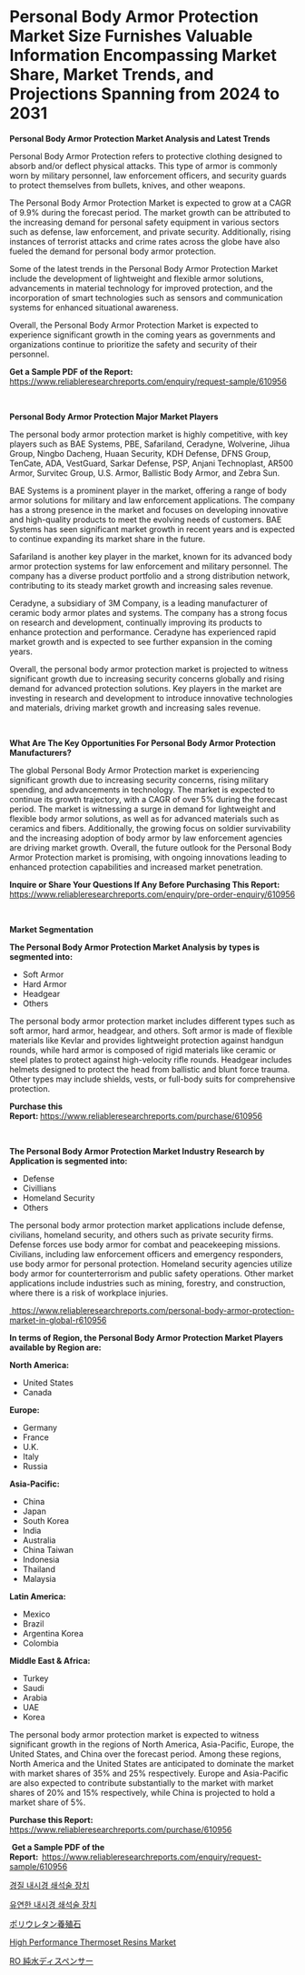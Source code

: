 <p><h1>Personal Body Armor Protection Market Size Furnishes Valuable Information Encompassing Market Share, Market Trends, and Projections Spanning from 2024 to 2031</h1></p><p><strong>Personal Body Armor Protection Market Analysis and Latest Trends</strong></p>
<p><p>Personal Body Armor Protection refers to protective clothing designed to absorb and/or deflect physical attacks. This type of armor is commonly worn by military personnel, law enforcement officers, and security guards to protect themselves from bullets, knives, and other weapons.</p><p>The Personal Body Armor Protection Market is expected to grow at a CAGR of 9.9% during the forecast period. The market growth can be attributed to the increasing demand for personal safety equipment in various sectors such as defense, law enforcement, and private security. Additionally, rising instances of terrorist attacks and crime rates across the globe have also fueled the demand for personal body armor protection.</p><p>Some of the latest trends in the Personal Body Armor Protection Market include the development of lightweight and flexible armor solutions, advancements in material technology for improved protection, and the incorporation of smart technologies such as sensors and communication systems for enhanced situational awareness.</p><p>Overall, the Personal Body Armor Protection Market is expected to experience significant growth in the coming years as governments and organizations continue to prioritize the safety and security of their personnel.</p></p>
<p><strong>Get a Sample PDF of the Report:&nbsp;</strong> <a href="https://www.reliableresearchreports.com/enquiry/request-sample/610956">https://www.reliableresearchreports.com/enquiry/request-sample/610956</a></p>
<p>&nbsp;</p>
<p><strong>Personal Body Armor Protection Major Market Players</strong></p>
<p><p>The personal body armor protection market is highly competitive, with key players such as BAE Systems, PBE, Safariland, Ceradyne, Wolverine, Jihua Group, Ningbo Dacheng, Huaan Security, KDH Defense, DFNS Group, TenCate, ADA, VestGuard, Sarkar Defense, PSP, Anjani Technoplast, AR500 Armor, Survitec Group, U.S. Armor, Ballistic Body Armor, and Zebra Sun.</p><p>BAE Systems is a prominent player in the market, offering a range of body armor solutions for military and law enforcement applications. The company has a strong presence in the market and focuses on developing innovative and high-quality products to meet the evolving needs of customers. BAE Systems has seen significant market growth in recent years and is expected to continue expanding its market share in the future.</p><p>Safariland is another key player in the market, known for its advanced body armor protection systems for law enforcement and military personnel. The company has a diverse product portfolio and a strong distribution network, contributing to its steady market growth and increasing sales revenue.</p><p>Ceradyne, a subsidiary of 3M Company, is a leading manufacturer of ceramic body armor plates and systems. The company has a strong focus on research and development, continually improving its products to enhance protection and performance. Ceradyne has experienced rapid market growth and is expected to see further expansion in the coming years.</p><p>Overall, the personal body armor protection market is projected to witness significant growth due to increasing security concerns globally and rising demand for advanced protection solutions. Key players in the market are investing in research and development to introduce innovative technologies and materials, driving market growth and increasing sales revenue.</p></p>
<p>&nbsp;</p>
<p><strong>What Are The Key Opportunities For Personal Body Armor Protection Manufacturers?</strong></p>
<p><p>The global Personal Body Armor Protection market is experiencing significant growth due to increasing security concerns, rising military spending, and advancements in technology. The market is expected to continue its growth trajectory, with a CAGR of over 5% during the forecast period. The market is witnessing a surge in demand for lightweight and flexible body armor solutions, as well as for advanced materials such as ceramics and fibers. Additionally, the growing focus on soldier survivability and the increasing adoption of body armor by law enforcement agencies are driving market growth. Overall, the future outlook for the Personal Body Armor Protection market is promising, with ongoing innovations leading to enhanced protection capabilities and increased market penetration.</p></p>
<p><strong>Inquire or Share Your Questions If Any Before Purchasing This Report:</strong> <a href="https://www.reliableresearchreports.com/enquiry/pre-order-enquiry/610956">https://www.reliableresearchreports.com/enquiry/pre-order-enquiry/610956</a></p>
<p>&nbsp;</p>
<p><strong>Market Segmentation</strong></p>
<p><strong>The Personal Body Armor Protection Market Analysis by types is segmented into:</strong></p>
<p><ul><li>Soft Armor</li><li>Hard Armor</li><li>Headgear</li><li>Others</li></ul></p>
<p><p>The personal body armor protection market includes different types such as soft armor, hard armor, headgear, and others. Soft armor is made of flexible materials like Kevlar and provides lightweight protection against handgun rounds, while hard armor is composed of rigid materials like ceramic or steel plates to protect against high-velocity rifle rounds. Headgear includes helmets designed to protect the head from ballistic and blunt force trauma. Other types may include shields, vests, or full-body suits for comprehensive protection.</p></p>
<p><strong>Purchase this Report:&nbsp;</strong><a href="https://www.reliableresearchreports.com/purchase/610956">https://www.reliableresearchreports.com/purchase/610956</a></p>
<p>&nbsp;</p>
<p><strong>The Personal Body Armor Protection Market Industry Research by Application is segmented into:</strong></p>
<p><ul><li>Defense</li><li>Civillians</li><li>Homeland Security</li><li>Others</li></ul></p>
<p><p>The personal body armor protection market applications include defense, civilians, homeland security, and others such as private security firms. Defense forces use body armor for combat and peacekeeping missions. Civilians, including law enforcement officers and emergency responders, use body armor for personal protection. Homeland security agencies utilize body armor for counterterrorism and public safety operations. Other market applications include industries such as mining, forestry, and construction, where there is a risk of workplace injuries.</p></p>
<p><a href="https://www.reliableresearchreports.com/personal-body-armor-protection-market-in-global-r610956">&nbsp;https://www.reliableresearchreports.com/personal-body-armor-protection-market-in-global-r610956</a></p>
<p><strong>In terms of Region, the Personal Body Armor Protection Market Players available by Region are:</strong></p>
<p>
    <p> <strong> North America: </strong>
        <ul>
            <li>United States</li>
            <li>Canada</li>
        </ul>
        </p> 
    <p> <strong> Europe: </strong>
        <ul>
            <li>Germany</li>
            <li>France</li>
            <li>U.K.</li>
            <li>Italy</li>
            <li>Russia</li>
        </ul>
        </p> 
    <p> <strong> Asia-Pacific: </strong>
        <ul>
            <li>China</li>
            <li>Japan</li>
            <li>South Korea</li>
            <li>India</li>
            <li>Australia</li>
            <li>China Taiwan</li>
            <li>Indonesia</li>
            <li>Thailand</li>
            <li>Malaysia</li>
        </ul>
        </p> 
    <p> <strong> Latin America: </strong>
        <ul>
            <li>Mexico</li>
            <li>Brazil</li>
            <li>Argentina Korea</li>
            <li>Colombia</li>
        </ul>
        </p> 
    <p> <strong> Middle East & Africa: </strong>
        <ul>
            <li>Turkey</li>
            <li>Saudi</li>
            <li>Arabia</li>
            <li>UAE</li>
            <li>Korea</li>
        </ul>
    </p>
    </p>
<p><p>The personal body armor protection market is expected to witness significant growth in the regions of North America, Asia-Pacific, Europe, the United States, and China over the forecast period. Among these regions, North America and the United States are anticipated to dominate the market with market shares of 35% and 25% respectively. Europe and Asia-Pacific are also expected to contribute substantially to the market with market shares of 20% and 15% respectively, while China is projected to hold a market share of 5%.</p></p>
<p><strong>Purchase this Report: </strong><a href="https://www.reliableresearchreports.com/purchase/610956">https://www.reliableresearchreports.com/purchase/610956</a></p>
<p>&nbsp;<strong>Get a Sample PDF of the Report:&nbsp;&nbsp;</strong><a href="https://www.reliableresearchreports.com/enquiry/request-sample/610956">https://www.reliableresearchreports.com/enquiry/request-sample/610956</a></p>
<p><strong></strong></p>
<p><p><a href="https://github.com/PercyHagernes9778/Market-Research-Report-List-2/blob/main/422439689026.md">경질 내시경 쇄석술 장치</a></p><p><a href="https://github.com/victorsharp87978/Market-Research-Report-List-1/blob/main/993102589027.md">유연한 내시경 쇄석술 장치</a></p><p><a href="https://github.com/ChloeConn27/Market-Research-Report-List-1/blob/main/168386797469.md">ポリウレタン養殖石</a></p><p><a href="https://github.com/IsmaelBlick2023/Market-Research-Report-List-1/blob/main/high-performance-thermoset-resins-market.md">High Performance Thermoset Resins Market</a></p><p><a href="https://github.com/Andrewones2023/Market-Research-Report-List-1/blob/main/915415097468.md">RO 純水ディスペンサー</a></p></p>